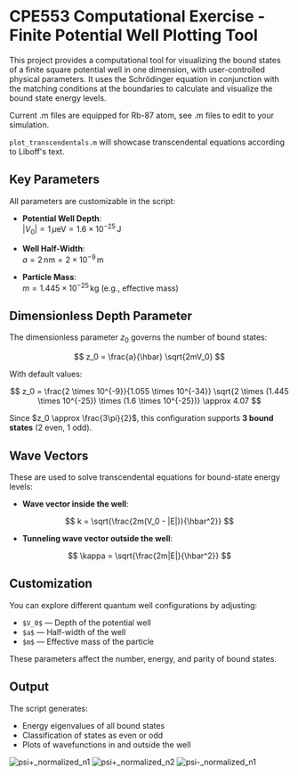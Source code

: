 # CPE553 Computational Exercise - Finite Potential Well Plotting Tool

This project provides a computational tool for visualizing the bound states of a finite square potential well in one dimension, with user-controlled physical parameters. It uses the Schrödinger equation in conjunction with the matching conditions at the boundaries to calculate and visualize the bound state energy levels.

Current .m files are equipped for Rb-87 atom, see .m files to edit to your simulation. 

```plot_transcendentals.m``` will showcase transcendental equations according to Liboff's text.

## Key Parameters

All parameters are customizable in the script:

- **Potential Well Depth**:  
  $|V_0| = 1\, \mu\text{eV} = 1.6 \times 10^{-25}\, \text{J}$

- **Well Half-Width**:  
  $a = 2\, \text{nm} = 2 \times 10^{-9}\, \text{m}$

- **Particle Mass**:  
  $m = 1.445 \times 10^{-25}\, \text{kg}$ (e.g., effective mass)

## Dimensionless Depth Parameter

The dimensionless parameter $z_0$ governs the number of bound states:

$$
z_0 = \frac{a}{\hbar} \sqrt{2mV_0}
$$

With default values:

$$
z_0 = \frac{2 \times 10^{-9}}{1.055 \times 10^{-34}} \sqrt{2 \times (1.445 \times 10^{-25}) \times (1.6 \times 10^{-25})} \approx 4.07
$$

Since $z_0 \approx \frac{3\pi}{2}$, this configuration supports **3 bound states** (2 even, 1 odd).

## Wave Vectors

These are used to solve transcendental equations for bound-state energy levels:

- **Wave vector inside the well**:

$$
k = \sqrt{\frac{2m(V_0 - |E|)}{\hbar^2}}
$$

- **Tunneling wave vector outside the well**:

$$
\kappa = \sqrt{\frac{2m|E|}{\hbar^2}}
$$

## Customization

You can explore different quantum well configurations by adjusting:

- `$V_0$` — Depth of the potential well  
- `$a$` — Half-width of the well  
- `$m$` — Effective mass of the particle  

These parameters affect the number, energy, and parity of bound states.

## Output

The script generates:

- Energy eigenvalues of all bound states  
- Classification of states as even or odd  
- Plots of wavefunctions in and outside the well 

![psi+_normalized_n1](psi+_normalized_n1.png)
![psi+_normalized_n2](psi+_normalized_n2.png)
![psi-_normalized_n1](psi-_normalized_n1.png)

